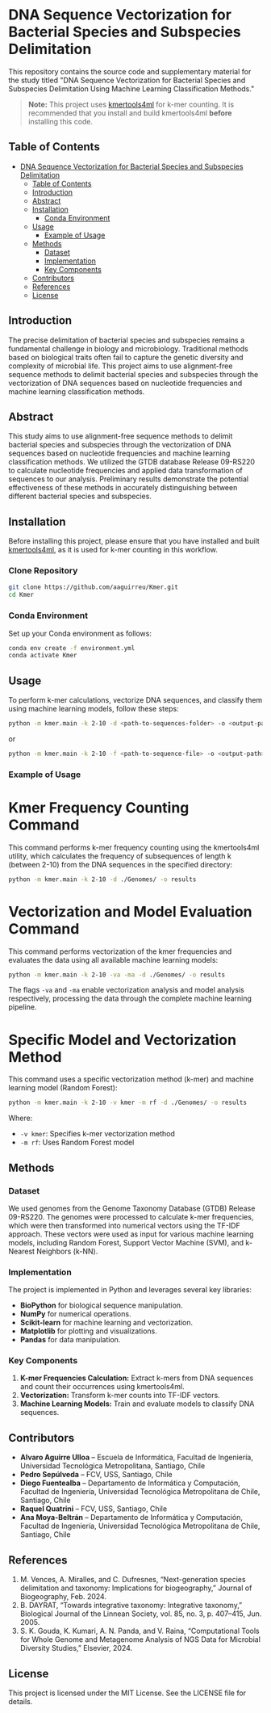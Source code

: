 # DNA Sequence Vectorization for Bacterial Species and Subspecies Delimitation

This repository contains the source code and supplementary material for the study titled "DNA Sequence Vectorization for Bacterial Species and Subspecies Delimitation Using Machine Learning Classification Methods."

> **Note:** This project uses [kmertools4ml](https://github.com/aaguirreu/kmertools4ml) for k-mer counting. It is recommended that you install and build kmertools4ml **before** installing this code.

## Table of Contents

- [DNA Sequence Vectorization for Bacterial Species and Subspecies Delimitation](#dna-sequence-vectorization-for-bacterial-species-and-subspecies-delimitation)
  - [Table of Contents](#table-of-contents)
  - [Introduction](#introduction)
  - [Abstract](#abstract)
  - [Installation](#installation)
    - [Conda Environment](#conda-environment)
  - [Usage](#usage)
    - [Example of Usage](#example-of-usage)
  - [Methods](#methods)
    - [Dataset](#dataset)
    - [Implementation](#implementation)
    - [Key Components](#key-components)
  - [Contributors](#contributors)
  - [References](#references)
  - [License](#license)

## Introduction

The precise delimitation of bacterial species and subspecies remains a fundamental challenge in biology and microbiology. Traditional methods based on biological traits often fail to capture the genetic diversity and complexity of microbial life. This project aims to use alignment-free sequence methods to delimit bacterial species and subspecies through the vectorization of DNA sequences based on nucleotide frequencies and machine learning classification methods.

## Abstract

This study aims to use alignment-free sequence methods to delimit bacterial species and subspecies through the vectorization of DNA sequences based on nucleotide frequencies and machine learning classification methods. We utilized the GTDB database Release 09-RS220 to calculate nucleotide frequencies and applied data transformation of sequences to our analysis. Preliminary results demonstrate the potential effectiveness of these methods in accurately distinguishing between different bacterial species and subspecies.

## Installation

Before installing this project, please ensure that you have installed and built [kmertools4ml](https://github.com/aaguirreu/kmertools4ml), as it is used for k-mer counting in this workflow.

### Clone Repository

```bash
git clone https://github.com/aaguirreu/Kmer.git
cd Kmer
```

### Conda Environment

Set up your Conda environment as follows:

```bash
conda env create -f environment.yml
conda activate Kmer
```

## Usage

To perform k-mer calculations, vectorize DNA sequences, and classify them using machine learning models, follow these steps:

```bash
python -m kmer.main -k 2-10 -d <path-to-sequences-folder> -o <output-path>
```

or

```bash
python -m kmer.main -k 2-10 -f <path-to-sequence-file> -o <output-path>
```

### Example of Usage
# Kmer Frequency Counting Command
This command performs k-mer frequency counting using the kmertools4ml utility, which calculates the frequency of subsequences of length k (between 2-10) from the DNA sequences in the specified directory:

```bash
python -m kmer.main -k 2-10 -d ./Genomes/ -o results
```
# Vectorization and Model Evaluation Command
This command performs vectorization of the kmer frequencies and evaluates the data using all available machine learning models:

```bash
python -m kmer.main -k 2-10 -va -ma -d ./Genomes/ -o results
```

The flags `-va` and `-ma` enable vectorization analysis and model analysis respectively, processing the data through the complete machine learning pipeline.

# Specific Model and Vectorization Method
This command uses a specific vectorization method (k-mer) and machine learning model (Random Forest):

```bash
python -m kmer.main -k 2-10 -v kmer -m rf -d ./Genomes/ -o results
```

Where:
- `-v kmer`: Specifies k-mer vectorization method
- `-m rf`: Uses Random Forest model

## Methods

### Dataset

We used genomes from the Genome Taxonomy Database (GTDB) Release 09-RS220. The genomes were processed to calculate k-mer frequencies, which were then transformed into numerical vectors using the TF-IDF approach. These vectors were used as input for various machine learning models, including Random Forest, Support Vector Machine (SVM), and k-Nearest Neighbors (k-NN).

### Implementation

The project is implemented in Python and leverages several key libraries:
- **BioPython** for biological sequence manipulation.
- **NumPy** for numerical operations.
- **Scikit-learn** for machine learning and vectorization.
- **Matplotlib** for plotting and visualizations.
- **Pandas** for data manipulation.

### Key Components

1. **K-mer Frequencies Calculation:** Extract k-mers from DNA sequences and count their occurrences using kmertools4ml.
2. **Vectorization:** Transform k-mer counts into TF-IDF vectors.
3. **Machine Learning Models:** Train and evaluate models to classify DNA sequences.

## Contributors

- **Alvaro Aguirre Ulloa** – Escuela de Informática, Facultad de Ingeniería, Universidad Tecnológica Metropolitana, Santiago, Chile
- **Pedro Sepúlveda** – FCV, USS, Santiago, Chile
- **Diego Fuentealba** – Departamento de Informática y Computación, Facultad de Ingeniería, Universidad Tecnológica Metropolitana de Chile, Santiago, Chile
- **Raquel Quatrini** – FCV, USS, Santiago, Chile
- **Ana Moya-Beltrán** – Departamento de Informática y Computación, Facultad de Ingeniería, Universidad Tecnológica Metropolitana de Chile, Santiago, Chile 

## References

1. M. Vences, A. Miralles, and C. Dufresnes, “Next-generation species delimitation and taxonomy: Implications for biogeography,” Journal of Biogeography, Feb. 2024.
2. B. DAYRAT, “Towards integrative taxonomy: Integrative taxonomy,” Biological Journal of the Linnean Society, vol. 85, no. 3, p. 407–415, Jun. 2005.
3. S. K. Gouda, K. Kumari, A. N. Panda, and V. Raina, “Computational Tools for Whole Genome and Metagenome Analysis of NGS Data for Microbial Diversity Studies,” Elsevier, 2024.

## License

This project is licensed under the MIT License. See the LICENSE file for details.
```